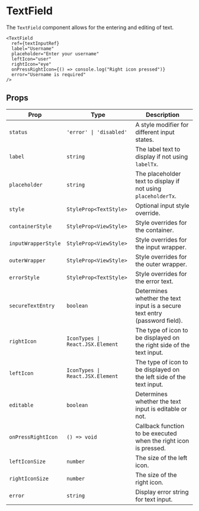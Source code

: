 # TextField

The `TextField` component allows for the entering and editing of text.

```tsx
<TextField
  ref={textInputRef}
  label="Username"
  placeholder="Enter your username"
  leftIcon="user"
  rightIcon="eye"
  onPressRightIcon={() => console.log("Right icon pressed")}
  error="Username is required"
/>
```

## Props

| Prop                | Type                             | Description                                                                |
| ------------------- | -------------------------------- | -------------------------------------------------------------------------- |
| `status`            | `'error' \| 'disabled'`          | A style modifier for different input states.                               |
| `label`             | `string`                         | The label text to display if not using `labelTx`.                          |
| `placeholder`       | `string`                         | The placeholder text to display if not using `placeholderTx`.              |
| `style`             | `StyleProp<TextStyle>`           | Optional input style override.                                             |
| `containerStyle`    | `StyleProp<ViewStyle>`           | Style overrides for the container.                                         |
| `inputWrapperStyle` | `StyleProp<ViewStyle>`           | Style overrides for the input wrapper.                                     |
| `outerWrapper`      | `StyleProp<ViewStyle>`           | Style overrides for the outer wrapper.                                     |
| `errorStyle`        | `StyleProp<TextStyle>`           | Style overrides for the error text.                                        |
| `secureTextEntry`   | `boolean`                        | Determines whether the text input is a secure text entry (password field). |
| `rightIcon`         | `IconTypes \| React.JSX.Element` | The type of icon to be displayed on the right side of the text input.      |
| `leftIcon`          | `IconTypes \| React.JSX.Element` | The type of icon to be displayed on the left side of the text input.       |
| `editable`          | `boolean`                        | Determines whether the text input is editable or not.                      |
| `onPressRightIcon`  | `() => void`                     | Callback function to be executed when the right icon is pressed.           |
| `leftIconSize`      | `number`                         | The size of the left icon.                                                 |
| `rightIconSize`     | `number`                         | The size of the right icon.                                                |
| `error`             | `string`                         | Display error string for text input.                                       |
